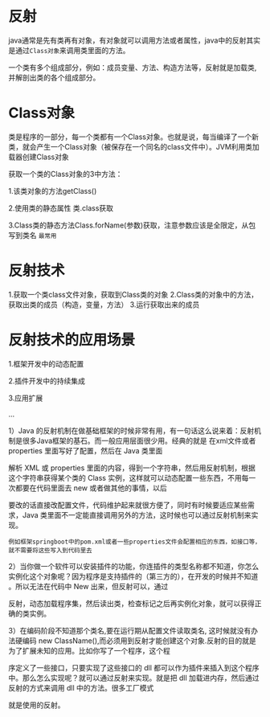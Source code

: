 # 反射
java通常是先有类再有对象，有对象就可以调用方法或者属性，java中的反射其实是通过`Class对象`来调用类里面的方法。

一个类有多个组成部分，例如：成员变量、方法、构造方法等，反射就是加载类,并解剖出类的各个组成部分。

# Class对象

类是程序的一部分，每一个类都有一个Class对象。也就是说，每当编译了一个新类，就会产生一个Class对象（被保存在一个同名的class文件中）。JVM利用类加载器创建Class对象

获取一个类的Class对象的3中方法：

  1.该类对象的方法getClass()
  
  2.使用类的静态属性 类.class获取
  
  3.Class类的静态方法Class.forName(参数)获取，注意参数应该是全限定，从包写到类名 `最常用`
  
# 反射技术

  1.获取一个类class文件对象，获取到Class类的对象
  2.Class类的对象中的方法，获取出类的成员（构造，变量，方法）
  3.运行获取出来的成员
  
# 反射技术的应用场景
  
  1.框架开发中的动态配置
  
  2.插件开发中的持续集成
  
  3.应用扩展
  
  ...
  
  1）Java 的反射机制在做基础框架的时候非常有用，有一句话这么说来着：反射机制是很多Java框架的基石。而一般应用层面很少用。经典的就是 在xml文件或者properties 里面写好了配置，然后在 Java 类里面
  
  解析 XML 或 properties 里面的内容，得到一个字符串，然后用反射机制，根据这个字符串获得某个类的 Class 实例，这样就可以动态配置一些东西，不用每一次都要在代码里面去 new 或者做其他的事情，以后
  
  要改的话直接改配置文件，代码维护起来就很方便了，同时有时候要适应某些需求，Java 类里面不一定能直接调用另外的方法，这时候也可以通过反射机制来实现。
  
  `例如框架springboot中的pom.xml或者一些properties文件会配置相应的东西，如接口等，就不需要将这些写入到代码里去`
  
  2）当你做一个软件可以安装插件的功能，你连插件的类型名称都不知道，你怎么实例化这个对象呢？因为程序是支持插件的（第三方的），在开发的时候并不知道 。所以无法在代码中 New 出来，但反射可以，通过
  
  反射，动态加载程序集，然后读出类，检查标记之后再实例化对象，就可以获得正确的类实例。

  3）在编码阶段不知道那个类名,要在运行期从配置文件读取类名, 这时候就没有办法硬编码 new ClassName(),而必须用到反射才能创建这个对象.反射的目的就是为了扩展未知的应用。比如你写了一个程序，这个程
  
  序定义了一些接口，只要实现了这些接口的 dll 都可以作为插件来插入到这个程序中。那么怎么实现呢？就可以通过反射来实现。就是把 dll 加载进内存，然后通过反射的方式来调用 dll 中的方法。很多工厂模式
  
  就是使用的反射。

